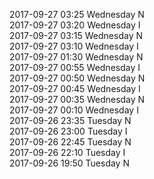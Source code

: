 2017-09-27 03:25 Wednesday  N  
2017-09-27 03:20 Wednesday  I  
2017-09-27 03:15 Wednesday  N  
2017-09-27 03:10 Wednesday  I  
2017-09-27 01:30 Wednesday  N  
2017-09-27 00:55 Wednesday  I  
2017-09-27 00:50 Wednesday  N  
2017-09-27 00:45 Wednesday  I  
2017-09-27 00:35 Wednesday  N  
2017-09-27 00:10 Wednesday  I  
2017-09-26 23:35 Tuesday  N  
2017-09-26 23:00 Tuesday  I  
2017-09-26 22:45 Tuesday  N  
2017-09-26 22:10 Tuesday  I  
2017-09-26 19:50 Tuesday  N  

